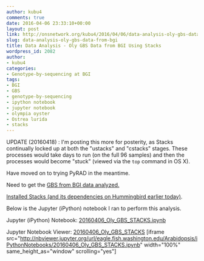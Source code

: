 ```yaml
---
author: kubu4
comments: true
date: 2016-04-06 23:33:10+00:00
layout: post
link: http://onsnetwork.org/kubu4/2016/04/06/data-analysis-oly-gbs-data-from-bgi/
slug: data-analysis-oly-gbs-data-from-bgi
title: Data Analysis - Oly GBS Data from BGI Using Stacks
wordpress_id: 2082
author:
- kubu4
categories:
- Genotype-by-sequencing at BGI
tags:
- BGI
- GBS
- genotype-by-sequencing
- ipython notebook
- jupyter notebook
- olympia oyster
- Ostrea lurida
- stacks
---
```


UPDATE (20160418) : I'm posting this more for posterity, as Stacks continually locked up at both the "ustacks" and "cstacks" stages. These processes would take days to run (on the full 96 samples) and then the processes would become "stuck" (viewed via the `top` command in OS X).

Have moved on to trying PyRAD in the meantime.

Need to get the [GBS from BGI data analyzed.](https://github.com/RobertsLab/project-olympia.oyster-genomic/wiki/Genotype-by-sequencing-November-2015)

[Installed Stacks (and its dependencies on Hummingbird earlier today)](http://onsnetwork.org/kubu4/2016/04/06/software-install-samtools-0-1-19-and-stacks-1-37/).

Below is the Jupyter (iPython) notebook I ran to perform this analysis.

Jupyter (iPython) Notebook: [20160406_Oly_GBS_STACKS.ipynb](http://eagle.fish.washington.edu/Arabidopsis/iPythonNotebooks/20160406_Oly_GBS_STACKS.ipynb)

Jupyter Notebook Viewer: [20160406_Oly_GBS_STACKS](http://nbviewer.jupyter.org/url/eagle.fish.washington.edu/Arabidopsis/iPythonNotebooks/20160406_Oly_GBS_STACKS.ipynb)
[iframe src="http://nbviewer.jupyter.org/url/eagle.fish.washington.edu/Arabidopsis/iPythonNotebooks/20160406_Oly_GBS_STACKS.ipynb" width="100%" same_height_as="window" scrolling="yes"]
